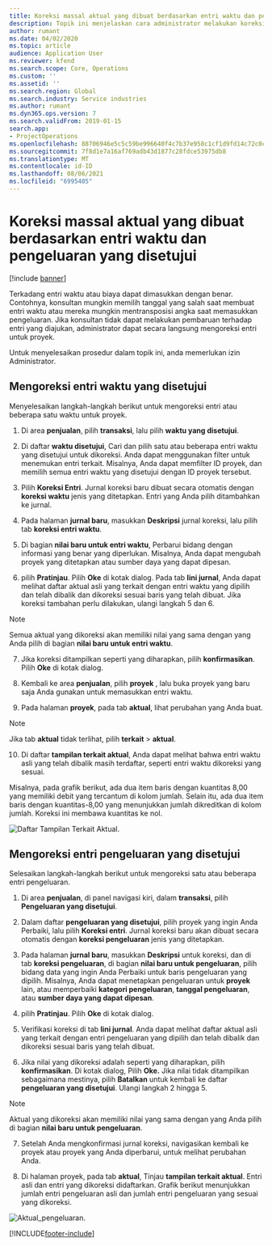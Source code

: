 ```yaml
---
title: Koreksi massal aktual yang dibuat berdasarkan entri waktu dan pengeluaran yang disetujui
description: Topik ini menjelaskan cara administrator melakukan koreksi tunggal atau massal terhadap entri waktu atau pengeluaran yang disetujui sebelumnya jika penagihan tidak selesai.
author: rumant
ms.date: 04/02/2020
ms.topic: article
audience: Application User
ms.reviewer: kfend
ms.search.scope: Core, Operations
ms.custom: ''
ms.assetid: ''
ms.search.region: Global
ms.search.industry: Service industries
ms.author: rumant
ms.dyn365.ops.version: 7
ms.search.validFrom: 2019-01-15
search.app:
- ProjectOperations
ms.openlocfilehash: 88706946e5c5c59be996640f4c7b37e958c1cf1d9fd14c72c0c6dc854a77dab4
ms.sourcegitcommit: 7f8d1e7a16af769adb43d1877c28fdce53975db8
ms.translationtype: MT
ms.contentlocale: id-ID
ms.lasthandoff: 08/06/2021
ms.locfileid: "6995405"
---
```

# <a name="bulk-corrections-of-actuals-created-by-approved-time-and-expense-entries"></a>Koreksi massal aktual yang dibuat berdasarkan entri waktu dan pengeluaran yang disetujui

[!include [banner](../includes/psa-now-project-operations.md)]

Terkadang entri waktu atau biaya dapat dimasukkan dengan benar. Contohnya, konsultan mungkin memilih tanggal yang salah saat membuat entri waktu atau mereka mungkin mentransposisi angka saat memasukkan pengeluaran. Jika konsultan tidak dapat melakukan pembaruan terhadap entri yang diajukan, administrator dapat secara langsung mengoreksi entri untuk proyek.

Untuk menyelesaikan prosedur dalam topik ini, anda memerlukan izin Administrator.

## <a name="correct-approved-time-entries"></a>Mengoreksi entri waktu yang disetujui     

Menyelesaikan langkah-langkah berikut untuk mengoreksi entri atau beberapa satu waktu untuk proyek.

1. Di area **penjualan**, pilih **transaksi**, lalu pilih **waktu yang disetujui**. 

2. Di daftar **waktu disetujui**, Cari dan pilih satu atau beberapa entri waktu yang disetujui untuk dikoreksi. Anda dapat menggunakan filter untuk menemukan entri terkait. Misalnya, Anda dapat memfilter ID proyek, dan memilih semua entri waktu yang disetujui dengan ID proyek tersebut.

3. Pilih **Koreksi Entri**. Jurnal koreksi baru dibuat secara otomatis dengan **koreksi waktu** jenis yang ditetapkan. Entri yang Anda pilih ditambahkan ke jurnal. 

4. Pada halaman **jurnal baru**, masukkan **Deskripsi** jurnal koreksi, lalu pilih tab **koreksi entri waktu**.  
5. Di bagian **nilai baru untuk entri waktu**, Perbarui bidang dengan informasi yang benar yang diperlukan. Misalnya, Anda dapat mengubah proyek yang ditetapkan atau sumber daya yang dapat dipesan.

6. pilih **Pratinjau**. Pilih **Oke** di kotak dialog. Pada tab **lini jurnal**, Anda dapat melihat daftar aktual asli yang terkait dengan entri waktu yang dipilih dan telah dibalik dan dikoreksi sesuai baris yang telah dibuat. Jika koreksi tambahan perlu dilakukan, ulangi langkah 5 dan 6. 

> [!NOTE]
> Semua aktual yang dikoreksi akan memiliki nilai yang sama dengan yang Anda pilih di bagian **nilai baru untuk entri waktu**.

7. Jika koreksi ditampilkan seperti yang diharapkan, pilih **konfirmasikan**. Pilih **Oke** di kotak dialog.

8. Kembali ke area **penjualan**, pilih **proyek** , lalu buka proyek yang baru saja Anda gunakan untuk memasukkan entri waktu. 

9. Pada halaman **proyek**, pada tab **aktual**, lihat perubahan yang Anda buat. 

> [!NOTE]
> Jika tab **aktual** tidak terlihat, pilih **terkait** > **aktual**.  

10. Di daftar **tampilan terkait aktual**, Anda dapat melihat bahwa entri waktu asli yang telah dibalik masih terdaftar, seperti entri waktu dikoreksi yang sesuai. 

Misalnya, pada grafik berikut, ada dua item baris dengan kuantitas 8,00 yang memiliki debit yang tercantum di kolom jumlah. Selain itu, ada dua item baris dengan kuantitas-8,00 yang menunjukkan jumlah dikreditkan di kolom jumlah. Koreksi ini membawa kuantitas ke nol.

![Daftar Tampilan Terkait Aktual.](https://github.com/MicrosoftDocs/dynamics-365-customer-engagement-pr/blob/bulk-corrections-actuals-created-by-approved-time-expense-entries.md/time-actuals.png)
 
## <a name="correct-approved-expense-entries"></a>Mengoreksi entri pengeluaran yang disetujui

Selesaikan langkah-langkah berikut untuk mengoreksi satu atau beberapa entri pengeluaran. 

1. Di area **penjualan**, di panel navigasi kiri, dalam **transaksi**, pilih **Pengeluaran yang disetujui**.

2. Dalam daftar **pengeluaran yang disetujui**, pilih proyek yang ingin Anda Perbaiki, lalu pilih **Koreksi entri**. Jurnal koreksi baru akan dibuat secara otomatis dengan **koreksi pengeluaran** jenis yang ditetapkan. 

3. Pada halaman **jurnal baru**, masukkan **Deskripsi** untuk koreksi, dan di tab **koreksi pengeluaran**, di bagian **nilai baru untuk pengeluaran**, pilih bidang data yang ingin Anda Perbaiki untuk baris pengeluaran yang dipilih. Misalnya, Anda dapat menetapkan pengeluaran untuk **proyek** lain, atau memperbaiki **kategori pengeluaran**, **tanggal pengeluaran**, atau **sumber daya yang dapat dipesan**.

4. pilih **Pratinjau**. Pilih **Oke** di kotak dialog. 

5. Verifikasi koreksi di tab **lini jurnal**. Anda dapat melihat daftar aktual asli yang terkait dengan entri pengeluaran yang dipilih dan telah dibalik dan dikoreksi sesuai baris yang telah dibuat.

6. Jika nilai yang dikoreksi adalah seperti yang diharapkan, pilih **konfirmasikan**. Di kotak dialog, Pilih **Oke.** Jika nilai tidak ditampilkan sebagaimana mestinya, pilih **Batalkan** untuk kembali ke daftar **pengeluaran yang disetujui**. Ulangi langkah 2 hingga 5. 

> [!NOTE]
> Aktual yang dikoreksi akan memiliki nilai yang sama dengan yang Anda pilih di bagian **nilai baru untuk pengeluaran**.

7. Setelah Anda mengkonfirmasi jurnal koreksi, navigasikan kembali ke proyek atau proyek yang Anda diperbarui, untuk melihat perubahan Anda.  

8. Di halaman proyek, pada tab **aktual**, Tinjau **tampilan terkait aktual**. Entri asli dan entri yang dikoreksi didaftarkan. Grafik berikut menunjukkan jumlah entri pengeluaran asli dan jumlah entri pengeluaran yang sesuai yang dikoreksi. 

![Aktual_pengeluaran.](https://user-images.githubusercontent.com/60806505/77122219-4cd52900-69fa-11ea-8349-ccd2ffebf640.png)


[!INCLUDE[footer-include](../includes/footer-banner.md)]